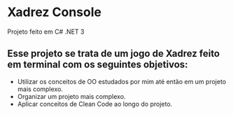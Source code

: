 # Xadrez Console
Projeto feito em C# .NET 3
## Esse projeto se trata de um jogo de Xadrez feito em terminal com os seguintes objetivos:
- Utilizar os conceitos de OO estudados por mim até então em um projeto mais complexo.
- Organizar um projeto mais complexo.
- Aplicar conceitos de Clean Code ao longo do projeto.
